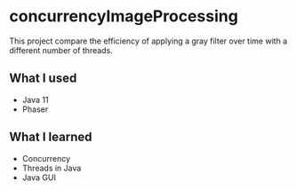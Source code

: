 # concurrencyImageProcessing
This project compare the efficiency of applying a gray filter over time with a different number of threads.

## What I used
* Java 11
* Phaser

## What I learned
* Concurrency
* Threads in Java
* Java GUI
